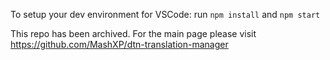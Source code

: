 To setup your dev environment for VSCode:
run ```npm install``` and ```npm start```

This repo has been archived. For the main page please visit https://github.com/MashXP/dtn-translation-manager
